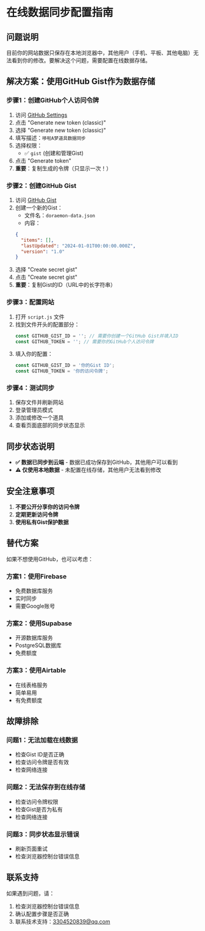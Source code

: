 # 在线数据同步配置指南

## 问题说明
目前你的网站数据只保存在本地浏览器中，其他用户（手机、平板、其他电脑）无法看到你的修改。要解决这个问题，需要配置在线数据存储。

## 解决方案：使用GitHub Gist作为数据存储

### 步骤1：创建GitHub个人访问令牌

1. 访问 [GitHub Settings](https://github.com/settings/tokens)
2. 点击 "Generate new token (classic)"
3. 选择 "Generate new token (classic)"
4. 填写描述：`哆啦A梦道具数据同步`
5. 选择权限：
   - ✅ `gist` (创建和管理Gist)
6. 点击 "Generate token"
7. **重要**：复制生成的令牌（只显示一次！）

### 步骤2：创建GitHub Gist

1. 访问 [GitHub Gist](https://gist.github.com/)
2. 创建一个新的Gist：
   - 文件名：`doraemon-data.json`
   - 内容：
   ```json
   {
     "items": [],
     "lastUpdated": "2024-01-01T00:00:00.000Z",
     "version": "1.0"
   }
   ```
3. 选择 "Create secret gist"
4. 点击 "Create secret gist"
5. **重要**：复制Gist的ID（URL中的长字符串）

### 步骤3：配置网站

1. 打开 `script.js` 文件
2. 找到文件开头的配置部分：
   ```javascript
   const GITHUB_GIST_ID = ''; // 需要你创建一个GitHub Gist并填入ID
   const GITHUB_TOKEN = ''; // 需要你的GitHub个人访问令牌
   ```
3. 填入你的配置：
   ```javascript
   const GITHUB_GIST_ID = '你的Gist ID';
   const GITHUB_TOKEN = '你的访问令牌';
   ```

### 步骤4：测试同步

1. 保存文件并刷新网站
2. 登录管理员模式
3. 添加或修改一个道具
4. 查看页面底部的同步状态显示

## 同步状态说明

- **✅ 数据已同步到云端** - 数据已成功保存到GitHub，其他用户可以看到
- **⚠️ 仅使用本地数据** - 未配置在线存储，其他用户无法看到修改

## 安全注意事项

1. **不要公开分享你的访问令牌**
2. **定期更新访问令牌**
3. **使用私有Gist保护数据**

## 替代方案

如果不想使用GitHub，也可以考虑：

### 方案1：使用Firebase
- 免费数据库服务
- 实时同步
- 需要Google账号

### 方案2：使用Supabase
- 开源数据库服务
- PostgreSQL数据库
- 免费额度

### 方案3：使用Airtable
- 在线表格服务
- 简单易用
- 有免费额度

## 故障排除

### 问题1：无法加载在线数据
- 检查Gist ID是否正确
- 检查访问令牌是否有效
- 检查网络连接

### 问题2：无法保存到在线存储
- 检查访问令牌权限
- 检查Gist是否为私有
- 检查网络连接

### 问题3：同步状态显示错误
- 刷新页面重试
- 检查浏览器控制台错误信息

## 联系支持

如果遇到问题，请：
1. 检查浏览器控制台错误信息
2. 确认配置步骤是否正确
3. 联系技术支持：3304520839@qq.com 